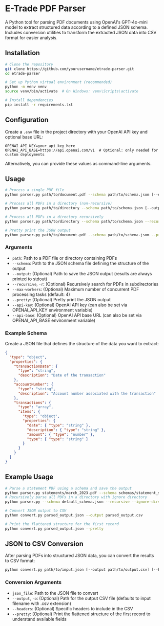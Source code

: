 # E-Trade PDF Parser

A Python tool for parsing PDF documents using OpenAI's GPT-4o-mini model to extract structured data according to a defined JSON schema. Includes conversion utilities to transform the extracted JSON data into CSV format for easier analysis.

## Installation

```bash
# Clone the repository
git clone https://github.com/yourusername/etrade-parser.git
cd etrade-parser

# Set up Python virtual environment (recommended)
python -m venv venv
source venv/bin/activate  # On Windows: venv\Scripts\activate

# Install dependencies
pip install -r requirements.txt
```

## Configuration

Create a `.env` file in the project directory with your OpenAI API key and optional base URL:

```
OPENAI_API_KEY=your_api_key_here
OPENAI_API_BASE=https://api.openai.com/v1  # Optional: only needed for custom deployments
```

Alternatively, you can provide these values as command-line arguments.

## Usage

```bash
# Process a single PDF file
python parser.py path/to/document.pdf --schema path/to/schema.json [--output output.json]

# Process all PDFs in a directory (non-recursive)
python parser.py path/to/directory --schema path/to/schema.json [--output output.json]

# Process all PDFs in a directory recursively
python parser.py path/to/directory --schema path/to/schema.json --recursive [--output output.json]

# Pretty print the JSON output
python parser.py path/to/document.pdf --schema path/to/schema.json --pretty
```

### Arguments

- `path`: Path to a PDF file or directory containing PDFs
- `--schema`: Path to the JSON schema file defining the structure of the output
- `--output`: (Optional) Path to save the JSON output (results are always printed to stdout)
- `--recursive`, `-r`: (Optional) Recursively search for PDFs in subdirectories
- `--max-workers`: (Optional) Maximum number of concurrent PDF processing tasks (default: 4)
- `--pretty`: (Optional) Pretty print the JSON output
- `--api-key`: (Optional) OpenAI API key (can also be set via OPENAI_API_KEY environment variable)
- `--api-base`: (Optional) OpenAI API base URL (can also be set via OPENAI_API_BASE environment variable)

### Example Schema

Create a JSON file that defines the structure of the data you want to extract:

```json
{
  "type": "object",
  "properties": {
    "transactionDate": {
      "type": "string",
      "description": "Date of the transaction"
    },
    "accountNumber": {
      "type": "string",
      "description": "Account number associated with the transaction"
    },
    "transactions": {
      "type": "array",
      "items": {
        "type": "object",
        "properties": {
          "date": { "type": "string" },
          "description": { "type": "string" },
          "amount": { "type": "number" },
          "type": { "type": "string" }
        }
      }
    }
  }
}
```

## Example Usage

```bash
# Parse a statement PDF using a schema and save the output
python parser.py statements/march_2023.pdf --schema schemas/statement_schema.json --output parsed_statement.json
# Recursively parse all PDFs in a directory with ignore directory
python parser.py --schema default_schema.json --recursive --ignore-dirs sell -- ${home}/shares/2024/

# Convert JSON output to CSV
python convert.py parsed_output.json --output parsed_output.csv

# Print the flattened structure for the first record
python convert.py parsed_output.json --pretty
```

## JSON to CSV Conversion

After parsing PDFs into structured JSON data, you can convert the results to CSV format:

```bash
python convert.py path/to/input.json [--output path/to/output.csv] [--headers field1 field2 ...] [--pretty]
```

### Conversion Arguments

- `json_file`: Path to the JSON file to convert
- `--output`, `-o`: (Optional) Path for the output CSV file (defaults to input filename with .csv extension)
- `--headers`: (Optional) Specific headers to include in the CSV
- `--pretty`: (Optional) Print the flattened structure of the first record to understand available fields
